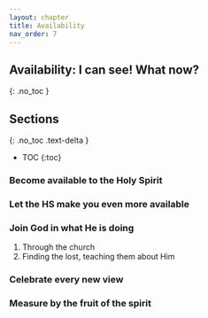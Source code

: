 ```yaml
---
layout: chapter
title: Availability 
nav_order: 7
---
```


## Availability: I can see! What now?
{: .no_toc }

<h2>Sections</h2>
{: .no_toc .text-delta }

- TOC
{:toc}

### Become available to the Holy Spirit

### Let the HS make you even more available

### Join God in what He is doing
1. Through the church
1. Finding the lost, teaching them about Him

### Celebrate every new view

### Measure by the fruit of the spirit 